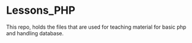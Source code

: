 # Lessons_PHP
This repo, holds the files that are used for teaching material for basic php and handling database.
